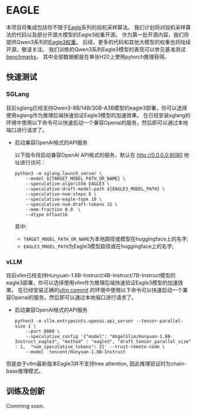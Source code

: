 # EAGLE
本项目将集成包括但不限于[Eagle](https://arxiv.org/pdf/2503.01840)系列的投机采样算法。
我们计划将对投机采样算法的代码以及部分开源大模型的Eagle3权重开源。
作为第一批开源内容，我们将提供Qwen3系列的[Eagle3权重](https://huggingface.co/collections/AngelSlim/qwen3-eagle-686787e3258f84fb09019f32)。
后续，更多的代码和其他大模型的权重也将陆续开源，敬请关注。
我们训练的Qwen3系列Eagle3模型的表现可以参见基准测试[benchmarks](../../performance/speculative_decoding/benchmarks.md)，
其中全部数据都是在单张H20上使用pytorch推理获得。

## 快速测试

### SGLang
目前sglang已经支持Qwen3-8B/14B/30B-A3B模型的eagle3部署，你可以选择使用sglang作为推理后端快速验证Eagle3模型的加速效果。
在已经安装sglang的环境中使用以下命令可以快速启动一个兼容Openai的服务，然后即可以通过本地端口进行请求了。
- 启动兼容OpenAI格式的API服务
    
    以下指令将启动兼容OpenAI API格式的服务，默认在 http://0.0.0.0:8080 地址进行访问：

    ```shell
    python3 -m sglang.launch_server \
        --model ${TARGET_MODEL_PATH_OR_NAME} \
        --speculative-algorithm EAGLE3 \
        --speculative-draft-model-path ${EAGLE3_MODEL_PATH} \
        --speculative-num-steps 6 \
        --speculative-eagle-topk 10 \
        --speculative-num-draft-tokens 32 \
        --mem-fraction 0.9  \
        --dtype bfloat16
    ```
    其中:
    - `TARGET_MODEL_PATH_OR_NAME`为本地路径或模型在huggingface上的名字;
    - `EAGLE3_MODEL_PATH`为Eagle3模型路径或在huggingface上的名字;


### vLLM
目前vllm已经支持Hunyuan-1.8B-Instruct/4B-Instruct/7B-Instruct模型的eagle3部署，你可以选择使用vllm作为推理后端快速验证Eagle3模型的加速效果。
在已经安装正确的[vllm commit](https://github.com/vllm-project/vllm/pull/22080) 的环境中使用以下命令可以快速启动一个兼容Openai的服务，然后即可以通过本地端口进行请求了。
- 启动兼容OpenAI格式的API服务

    ```shell
    python3 -m vllm.entrypoints.openai.api_server --tensor-parallel-size 1 \
        --port 8000 \
        --speculative_config '{"model": "AngelSlim/Hunyuan-1.8B-Instruct_eagle3", "method" : "eagle3", "draft_tensor_parallel_size" : 1,  "num_speculative_tokens": 2}' --trust-remote-code \
        --model  tencent/Hunyuan-1.8B-Instruct 
    ```
但是由于vllm最新版本Eagle3并不支持tree attention, 因此推理验证时为chain-base推理模式。

## 训练及创新
Comming soon.